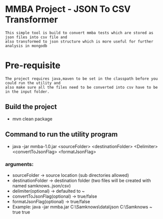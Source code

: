 # MMBA Project - JSON To CSV Transformer
 	This simple tool is build to convert mmba tests which are stored as json files into csv file and
 	also transformed to json structure which is more useful for further analysis in mongodb
 
# **Pre-requisite**
	The project requires java,maven to be set in the classpath before you could run the utility and 
	also make sure all the files need to be converted into csv have to be in the input folder.

##  **Build the project**
*	mvn clean package

## **Command to run the utility program** 

* 	java -jar mmba-1.0.jar \<sourceFolder\> \<destinationFolder\> \<Delimiter\> \<convertToJsonFlag\> \<formatJsonFlag\>

###	arguments:
*	sourceFolder -> source location (sub directories allowed)
*	destinationFolder -> destination folder (two files will be created with named samknows.<timestamp>.json/csv)
*	delimiter(optional) -> defaulted to ~
*	convertToJsonFlag(optional) -> true/false
*	formatJsonFlag(optional) -> true/false
*	Example: java -jar mmba.jar C:\Samknows\data\json C:\Samknows ~ true true
